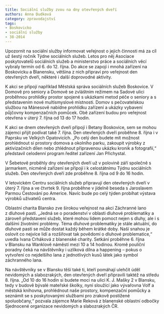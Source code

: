 ```yaml
---
title: Sociální služby zvou na dny otevřených dveří
authors: Anna Dudková
category: zpravodajství
tags:
- Boskovicko
- sociální služby
- 38-2014 
---
```


Upozornit na sociální služby informovat veřejnost o jejich činnosti má za cíl už šestý ročník Týdne sociálních služeb. Letos pro něj Asociace poskytovatelů sociálních služeb a ministerstvo práce a sociálních věcí vybraly termín od 6. do 12. října. Do akce se zapojí i mnohá zařízení na Boskovicku a Blanensku, většina z nich připraví pro veřejnost den otevřených dveří, některé i další doprovodné aktivity.

K akci se připojí například Městská správa sociálních služeb Boskovice. V Domově pro seniory a Domově se zvláštním režimem na Sadové ulici proběhnou prohlídky prostor spojené s ukázkami metod péče o seniory a s představením nové multismyslové místnosti. Domov s pečovatelskou službou na Mánesově nabídne prohlídku zařízení a ukázky vybavení půjčovny kompenzačních pomůcek. Obě zařízení budou pro veřejnost otevřena v úterý 7. října od 13 do 17 hodin.

K akci se dnem otevřených dveří připojí i Betany Boskovice, sem se mohou zájemci přijít podívat také 7. října. Den otevřených dveří proběhne 8. října i v Paprsku ve Velkých Opatovicích. „Po celý den budete mít možnost prohlédnout si prostory domova a okolního parku, zakoupit výrobky z aktivizačních dílen nebo zhlédnout připravenou ukázku kronik a fotografií,“ představil celodenní program ředitel zařízení Jan Přichystal.

V Šebetově proběhly dny otevřených dveří už v polovině září společně s jarmarkem, nicméně zařízení se připojí i k celostátnímu Týdnu sociálních služeb. Den otevřených dveří zde proběhne 8. října od 9 do 16 hodin. 

V letovickém Centru sociálních služeb připravují den otevřených dveří v úterý 7. října a ve čtvrtek 9. října proběhne v jídelně beseda s Jaroslavem Parmou Cestování po Americe. Navíc bude po celý týden probíhat výstava výrobků uživatelů centra.

Oblastní charita Blansko zve širokou veřejnost na akci Záchranné lano z dluhové pasti. „Jedná se o poradenství v oblasti dluhové problematiky a zároveň představení služeb, které mohou lidem pomoct nejen s dluhy, ale i s dalšími životními problémy. Téma dluhové problematiky je stále aktuální, do dluhové pasti se může dostat každý během krátké doby. Naší snahou je oslovit co nejvíce lidí a rozšiřovat tak povědomí o dluhové problematice,“ uvedla Ivana Crháková z blanenské charity. Setkání proběhne 6. října v Blansku na Wanklově náměstí mezi 10 a 14 hodinou. Kromě pouliční poradny čeká na návštěvníky i uzlíková dílna a happening – pokus o vytvoření co nejdelšího lana z jednotlivých kusů látek jako symbol záchranného lana.

Na návštěvníky se v Blansku těší také ti, kteří pomáhají ulehčit úděl  nevidomých a slabozrakých, den otevřených dveří připravili taktéž na středu 8. října. „Od 10 do 16 hodin si budete moci na ulici K. J. Mašky 2 v Blansku, tedy v budově bývalé mateřské školky, nyní sloužící jako vývařovna Volf a městská knihovna, prohlédnout naše prostory, kompenzační pomůcky a seznámit se s poskytovanými službami pro zrakově postižené spoluobčany,“ pozvala zájemce Marie Reková z blanenské oblastní odbočky Sjednocené organizace nevidomých a slabozrakých ČR.